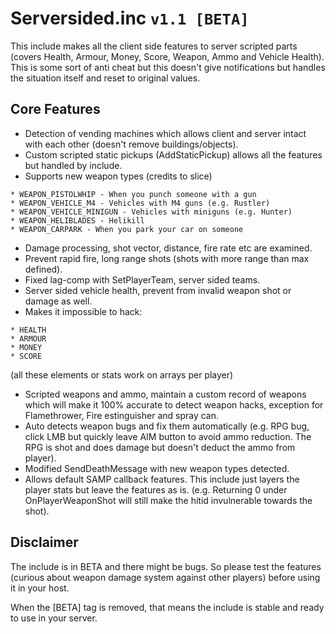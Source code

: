 # Serversided.inc `v1.1 [BETA]`

This include makes all the client side features to server scripted parts (covers Health, Armour, Money, Score, Weapon, Ammo and Vehicle Health). This is some sort of anti cheat but this doesn't give notifications but handles the situation itself and reset to original values.



## Core Features
* Detection of vending machines which allows client and server intact with each other (doesn't remove buildings/objects).
* Custom scripted static pickups (AddStaticPickup) allows all the features but handled by include.
* Supports new weapon types (credits to slice)
```
* WEAPON_PISTOLWHIP - When you punch someone with a gun
* WEAPON_VEHICLE_M4 - Vehicles with M4 guns (e.g. Rustler)
* WEAPON_VEHICLE_MINIGUN - Vehicles with miniguns (e.g. Hunter)
* WEAPON_HELIBLADES - Helikill
* WEAPON_CARPARK - When you park your car on someone
```
* Damage processing, shot vector, distance, fire rate etc are examined.
* Prevent rapid fire, long range shots (shots with more range than max defined).
* Fixed lag-comp with SetPlayerTeam, server sided teams.
* Server sided vehicle health, prevent from invalid weapon shot or damage as well.
* Makes it impossible to hack:
```
* HEALTH
* ARMOUR
* MONEY
* SCORE
```
(all these elements or stats work on arrays per player)
* Scripted weapons and ammo, maintain a custom record of weapons which will make it 100% accurate to detect weapon hacks, exception for Flamethrower, Fire estinguisher and spray can.
* Auto detects weapon bugs and fix them automatically (e.g. RPG bug, click LMB but quickly leave AIM button to avoid ammo reduction. The RPG is shot and does damage but doesn't deduct the ammo from player).
* Modified SendDeathMessage with new weapon types detected.
* Allows default SAMP callback features. This include just layers the player stats but leave the features as is. (e.g. Returning 0 under OnPlayerWeaponShot will still make the hitid invulnerable towards the shot).



## Disclaimer
The include is in BETA and there might be bugs. So please test the features (curious about weapon damage system against other players) before using it in your host.

When the [BETA] tag is removed, that means the include is stable and ready to use in your server.
